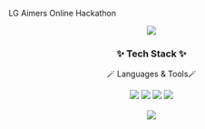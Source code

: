 LG Aimers Online Hackathon

<div align="center">
  <img src="https://capsule-render.vercel.app/api?type=waving&color=E6E6FA&height=260&section=header&text=LG_Aimers_Hackathon&fontSize=40&fontColor=black" />
</div>

<div align=center>
	<h3>✨ Tech Stack ✨</h3>
	<p>🪄 Languages & Tools🪄</p>
</div>

<div align="center">
  <img src="https://img.shields.io/badge/Python-3776AB?style=flat&logo=python&logoColor=white"/>
  <img src="https://img.shields.io/badge/VSCode-007ACC?style=flat&logo=visualstudiocode&logoColor=white" />
  <img src="https://img.shields.io/badge/Github-181717?style=flat&logo=github&logoColor=white" />
  <img src="https://img.shields.io/badge/Notion-000000?style=flat&logo=notion&logoColor=white" />
</div>
<br>

<div align="center">
  <img src="https://capsule-render.vercel.app/api?type=waving&color=E6E6FA&height=200&section=footer" />
</div>
